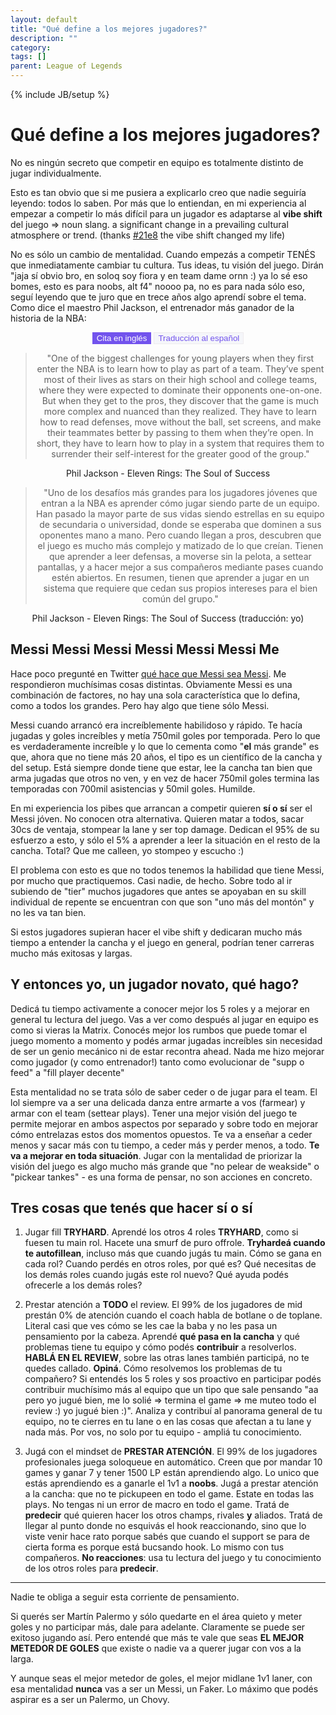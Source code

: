```yaml
---
layout: default
title: "Qué define a los mejores jugadores?"
description: ""
category: 
tags: []
parent: League of Legends
---
```

{% include JB/setup %}
# Qué define a los mejores jugadores?

No es ningún secreto que competir en equipo es totalmente distinto de jugar individualmente.

Esto es tan obvio que si me pusiera a explicarlo creo que nadie seguiría leyendo: todos lo saben. Por más que lo entiendan, en mi experiencia al empezar a competir lo más difícil para un jugador es adaptarse al **vibe shift** del juego => noun slang. a significant change in a prevailing cultural atmosphere or trend. (thanks <a href="../../../assets/images/21e8.png" target="_blank">#21e8</a> the vibe shift changed my life)

No es sólo un cambio de mentalidad. Cuando empezás a competir TENÉS que inmediatamente cambiar tu cultura. Tus ideas, tu visión del juego. Dirán "jaja sí obvio bro, en soloq soy fiora y en team dame ornn :) ya lo sé eso bomes, esto es para noobs, alt f4" noooo pa, no es para nada sólo eso, seguí leyendo que te juro que en trece años algo aprendí sobre el tema. Como dice el maestro Phil Jackson, el entrenador más ganador de la historia de la NBA:

<div class="buttons-wrapper" style="text-align: center;">
<button type="button" class="phil-button" id="philEnglish" style="color: #ffffff; background-color: #7253ed; border: 1px solid #7253ed;">Cita en inglés</button>
<button type="button" class="phil-button" id="philSpanish" style="color: #7253ed; background-color: #f5f6fa; border: 1px solid #eeebee;">Traducción al español</button>
</div>

<div class="quote-wrapper">
<div class="philEnglish" style="text-align: center;">
<blockquote>"One of the biggest challenges for young players when they first enter the NBA is to learn how to play as part of a team. They’ve spent most of their lives as stars on their high school and college teams, where they were expected to dominate their opponents one-on-one. But when they get to the pros, they discover that the game is much more complex and nuanced than they realized. They have to learn how to read defenses, move without the ball, set screens, and make their teammates better by passing to them when they’re open. In short, they have to learn how to play in a system that requires them to surrender their self-interest for the greater good of the group."
</blockquote>
Phil Jackson - Eleven Rings: The Soul of Success
</div>
<div class="philSpanish" style="text-align: center;">
<blockquote>
"Uno de los desafíos más grandes para los jugadores jóvenes que entran a la NBA es aprender cómo jugar siendo parte de un equipo. Han pasado la mayor parte de sus vidas siendo estrellas en su equipo de secundaria o universidad, donde se esperaba que dominen a sus oponentes mano a mano. Pero cuando llegan a pros, descubren que el juego es mucho más complejo y matizado de lo que creían. Tienen que aprender a leer defensas, a moverse sin la pelota, a settear pantallas, y a hacer mejor a sus compañeros mediante pases cuando estén abiertos. En resumen, tienen que aprender a jugar en un sistema que requiere que cedan sus propios intereses para el bien común del grupo."
</blockquote>
Phil Jackson - Eleven Rings: The Soul of Success (traducción: yo)
</div>
</div>

## Messi Messi Messi Messi Messi Messi Me

Hace poco pregunté en Twitter <a href="https://twitter.com/tomexrage/status/1654872755467067392" target="_blank">qué hace que Messi sea Messi</a>. Me respondieron muchísimas cosas distintas. Obviamente Messi es una combinación de factores, no hay una sola característica que lo defina, como a todos los grandes. Pero hay algo que tiene sólo Messi.

Messi cuando arrancó era increíblemente habilidoso y rápido. Te hacía jugadas y goles increíbles y metía 750mil goles por temporada. Pero lo que es verdaderamente increíble y lo que lo cementa como "**el** más grande" es que, ahora que no tiene más 20 años, el tipo es un científico de la cancha y del setup. Está siempre donde tiene que estar, lee la cancha tan bien que arma jugadas que otros no ven, y en vez de hacer 750mil goles termina las temporadas con 700mil asistencias y 50mil goles. Humilde.


En mi experiencia los pibes que arrancan a competir quieren **sí o sí** ser el Messi jóven. No conocen otra alternativa. Quieren matar a todos, sacar 30cs de ventaja, stompear la lane y ser top damage. Dedican el 95% de su esfuerzo a esto, y sólo el 5% a aprender a leer la situación en el resto de la cancha. Total? Que me calleen, yo stompeo y escucho :)


El problema con esto es que no todos tenemos la habilidad que tiene Messi, por mucho que practiquemos. Casi nadie, de hecho. Sobre todo al ir subiendo de "tier" muchos jugadores que antes se apoyaban en su skill individual de repente se encuentran con que son "uno más del montón" y no les va tan bien.


Si estos jugadores supieran hacer el vibe shift y dedicaran mucho más tiempo a entender la cancha y el juego en general, podrían tener carreras mucho más exitosas y largas.

## Y entonces yo, un jugador novato, qué hago?

Dedicá tu tiempo activamente a conocer mejor los 5 roles y a mejorar en general tu lectura del juego. Vas a ver como después al jugar en equipo es como si vieras la Matrix. Conocés mejor los rumbos que puede tomar el juego momento a momento y podés armar jugadas increíbles sin necesidad de ser un genio mecánico ni de estar recontra ahead. Nada me hizo mejorar como jugador (y como entrenador!) tanto como evolucionar de "supp o feed" a "fill player decente"


Esta mentalidad no se trata sólo de saber ceder o de jugar para el team. El lol siempre va a ser una delicada danza entre armarte a vos (farmear) y armar con el team (settear plays). Tener una mejor visión del juego te permite mejorar en ambos aspectos por separado y sobre todo en mejorar cómo entrelazas estos dos momentos opuestos. Te va a enseñar a ceder menos y sacar más con tu tiempo, a ceder más y perder menos, a todo. **Te va a mejorar en toda situación**. Jugar con la mentalidad de priorizar la visión del juego es algo mucho más grande que "no pelear de weakside" o "pickear tankes" - es una forma de pensar, no son acciones en concreto.


## Tres cosas que tenés que hacer sí o sí

1. Jugar fill **TRYHARD**. Aprendé los otros 4 roles **TRYHARD**, como si fuesen tu main rol. Hacete una smurf de puro offrole. **Tryhardeá cuando te autofillean**, incluso más que cuando jugás tu main. Cómo se gana en cada rol? Cuando perdés en otros roles, por qué es? Qué necesitas de los demás roles cuando jugás este rol nuevo? Qué ayuda podés ofrecerle a los demás roles? 

2. Prestar atención a **TODO** el review. El 99% de los jugadores de mid prestán 0% de atención cuando el coach habla de botlane o de toplane. Literal casi que ves cómo se les cae la baba y no les pasa un pensamiento por la cabeza. Aprendé **qué pasa en la cancha** y qué problemas tiene tu equipo y cómo podés **contribuir** a resolverlos. **HABLÁ EN EL REVIEW**, sobre las otras lanes también participá, no te quedes callado. **Opiná**. Cómo resolvemos los problemas de tu compañero? Si entendés los 5 roles y sos proactivo en participar podés contribuir muchísimo más al equipo que un tipo que sale pensando "aa pero yo jugué bien, me lo solié => termina el game => me muteo todo el review :) yo jugué bien :)". Analiza y contribuí al panorama general de tu equipo, no te cierres en tu lane o en las cosas que afectan a tu lane y nada más. Por vos, no solo por tu equipo - ampliá tu conocimiento.

3. Jugá con el mindset de **PRESTAR ATENCIÓN**. El 99% de los jugadores profesionales juega soloqueue en automático. Creen que por mandar 10 games y ganar 7 y tener 1500 LP están aprendiendo algo. Lo unico que estás aprendiendo es a ganarle el 1v1 a **noobs**.
Jugá a prestar atención a la cancha: que no te pickupeen en todo el game. Estate en todas las plays. No tengas ni un error de macro en todo el game. Tratá de **predecir** qué quieren hacer los otros champs, rivales **y** aliados. Tratá de llegar al punto donde no esquivás el hook reaccionando, sino que lo viste venir hace rato porque sabés que cuando el support se para de cierta forma es porque está bucsando hook. Lo mismo con tus compañeros. **No reacciones**: usa tu lectura del juego y tu conocimiento de los otros roles para **predecir**.




---

Nadie te obliga a seguir esta corriente de pensamiento.

Si querés ser Martín Palermo y sólo quedarte en el área quieto y meter goles y no participar más, dale para adelante. Claramente se puede ser exitoso jugando así. Pero entendé que más te vale que seas **EL MEJOR METEDOR DE GOLES** que existe o nadie va a querer jugar con vos a la larga. 

Y aunque seas el mejor metedor de goles, el mejor midlane 1v1 laner, con esa mentalidad **nunca** vas a ser un Messi, un Faker. Lo máximo que podés aspirar es a ser un Palermo, un Chovy.



<script>
    const buttonPhilEnglish = document.getElementById("philEnglish");
    const buttonPhilSpanish = document.getElementById("philSpanish");



    function highlightButton(id) {
    const projectNavigationButtons = document.getElementsByClassName("phil-button");
  for (let button of projectNavigationButtons) {
    if (button.id === id) {
      button.style.color = "#ffffff";
      button.style.border = "1px solid #7253ed";
      button.style.backgroundColor = "#7253ed";
    } else {
      button.style.color = "#7253ed";
      button.style.backgroundColor = "#f5f6fa";
      button.style.border = "1px solid #eeebee";
    }
  }
}

    function translateQuote(event) {
    const bigDiv = document.getElementsByClassName("quote-wrapper")[0];
        const filterClass = event.target.id;
        highlightButton(filterClass);
         for (let i = 0; i < bigDiv.children.length; i++) {
         const child = bigDiv.children[i];
         if (child.classList.contains(filterClass)) {
               child.style.display = "block";
          } else {
               child.style.display = "none";
          }
         }
        }
    
    buttonPhilEnglish.addEventListener("click", translateQuote);
    buttonPhilSpanish.addEventListener("click", translateQuote);




</script>


